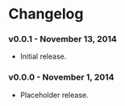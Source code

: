 # Changelog

### v0.0.1 - November 13, 2014

- Initial release.


### v0.0.0 - November 1, 2014

- Placeholder release.
